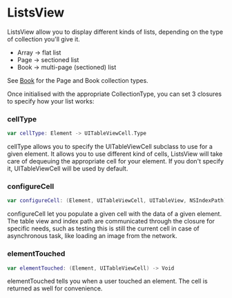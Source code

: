 # ListsView

ListsView allow you to display different kinds of lists, depending on the type of collection you'll give it.

- Array -> flat list
- Page -> sectioned list
- Book -> multi-page (sectioned) list

See [Book](https://github.com/greg3z/Book) for the Page and Book collection types.

Once initialised with the appropriate CollectionType, you can set 3 closures to specify how your list works:

### cellType

```swift
var cellType: Element -> UITableViewCell.Type
```

cellType allows you to specify the UITableViewCell subclass to use for a given element. It allows you to use different kind of cells, ListsView will take care of dequeuing the appropriate cell for your element. If you don't specify it, UITableViewCell will be used by default.

### configureCell

```swift
var configureCell: (Element, UITableViewCell, UITableView, NSIndexPath) -> Void
```

configureCell let you populate a given cell with the data of a given element. The table view and index path are communicated through the closure for specific needs, such as testing this is still the current cell in case of asynchronous task, like loading an image from the network.

### elementTouched

```swift
var elementTouched: (Element, UITableViewCell) -> Void
```

elementTouched tells you when a user touched an element. The cell is returned as well for convenience.
